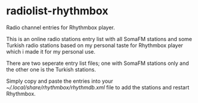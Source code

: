 # radiolist-rhythmbox
Radio channel entries for Rhythmbox player.

This is an online radio stations entry list with all SomaFM stations and some Turkish radio stations based on my personal taste for Rhythmbox player which i made it for my personal use.

There are two seperate entry list files; one with SomaFM stations only and the other one is the Turkish stations.

Simply copy and paste the entries into your  *~/.local/share/rhythmbox/rhythmdb.xml*  file to add the stations and restart Rhythmbox.
